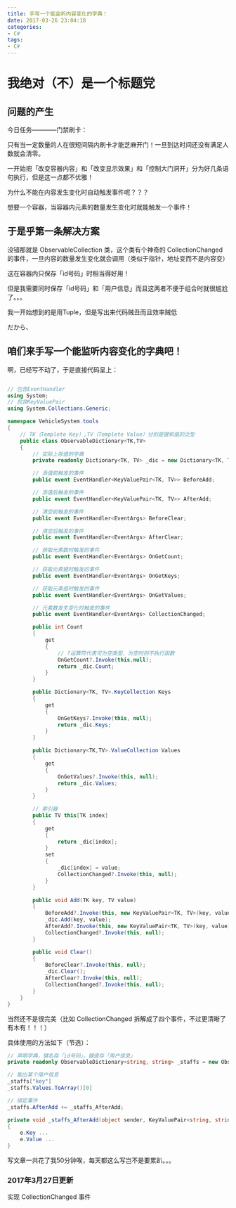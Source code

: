 ```yaml
---
title: 手写一个能监听内容变化的字典！
date: 2017-03-26 23:04:18
categories:
- C#
tags:
- C#
---
```


# 我绝对（不）是一个标题党

<!-- more -->

## 问题的产生

今日任务————门禁刷卡：

只有当一定数量的人在很短间隔内刷卡才能芝麻开门！一旦到达时间还没有满足人数就会清零。

一开始把「改变容器内容」和「改变显示效果」和「控制大门洞开」分为好几条语句执行，但是这一点都不优雅！

为什么不能在内容发生变化时自动触发事件呢？？？

想要一个容器，当容器内元素的数量发生变化时就能触发一个事件！

## 于是乎第一条解决方案

没错那就是 ObservableCollection 类，这个类有个神奇的 CollectionChanged 的事件，一旦内容的数量发生变化就会调用（类似于指针，地址变而不是内容变）

这在容器内只保存「id号码」时相当得好用！

但是我需要同时保存「id号码」和「用户信息」而且这两者不便于组合时就很尴尬了。。。

我一开始想到的是用Tuple，但是写出来代码贼丑而且效率贼低

だから、

## 咱们来手写一个能监听内容变化的字典吧！

啊，已经写不动了，于是直接代码呈上：

``` C#

// 包含EventHandler
using System;
// 包含KeyValuePair
using System.Collections.Generic;

namespace VehicleSystem.tools
{
    // TK（Templete Key）,TV（Templete Value）分别是键和值的泛型
    public class ObservableDictionary<TK,TV>
    {
        // 实际上存值的字典
        private readonly Dictionary<TK, TV> _dic = new Dictionary<TK, TV>();

        // 添值前触发的事件
        public event EventHandler<KeyValuePair<TK, TV>> BeforeAdd;

        // 添值后触发的事件
        public event EventHandler<KeyValuePair<TK, TV>> AfterAdd;

        // 清空前触发的事件
        public event EventHandler<EventArgs> BeforeClear;

        // 清空后触发的事件
        public event EventHandler<EventArgs> AfterClear;

        // 获取元素数时触发的事件
        public event EventHandler<EventArgs> OnGetCount;

        // 获取元素键时触发的事件
        public event EventHandler<EventArgs> OnGetKeys;

        // 获取元素值时触发的事件
        public event EventHandler<EventArgs> OnGetValues;

        // 元素数发生变化时触发的事件
        public event EventHandler<EventArgs> CollectionChanged;

        public int Count
        {
            get
            {
                // ?运算符代表可为空类型，为空时则不执行函数
                OnGetCount?.Invoke(this,null);
                return _dic.Count;
            }
        }

        public Dictionary<TK, TV>.KeyCollection Keys
        {
            get
            {
                OnGetKeys?.Invoke(this, null);
                return _dic.Keys;
            }
        }

        public Dictionary<TK,TV>.ValueCollection Values
        {
            get
            {
                OnGetValues?.Invoke(this, null);
                return _dic.Values;
            }
        }

        // 索引器
        public TV this[TK index]
        {
            get
            {
                return _dic[index];
            }
            set
            {
                _dic[index] = value;
                CollectionChanged?.Invoke(this, null);
            }
        }

        public void Add(TK key, TV value)
        {
            BeforeAdd?.Invoke(this, new KeyValuePair<TK, TV>(key, value));
            _dic.Add(key, value);
            AfterAdd?.Invoke(this, new KeyValuePair<TK, TV>(key, value));
            CollectionChanged?.Invoke(this, null);
        }

        public void Clear()
        {
            BeforeClear?.Invoke(this, null);
            _dic.Clear();
            AfterClear?.Invoke(this, null);
            CollectionChanged?.Invoke(this, null);
        }
    }
}

```

当然还不是很完美（比如 CollectionChanged 拆解成了四个事件，不过更清晰了有木有！！！）

具体使用的方法如下（节选）：

``` C#
// 声明字典，键名存「id号码」，键值存「用户信息」
private readonly ObservableDictionary<string, string> _staffs = new ObservableDictionary<string, string>();

// 取出某个用户信息
_staffs["key"]
_staffs.Values.ToArray()[0]

// 绑定事件
_staffs.AfterAdd += _staffs_AfterAdd;

private void _staffs_AfterAdd(object sender, KeyValuePair<string, string> e)
{
    e.Key ...
    e.Value ...
}
```

写文章一共花了我50分钟唉，每天都这么写岂不是要累趴。。。

### 2017年3月27日更新
实现 CollectionChanged 事件

